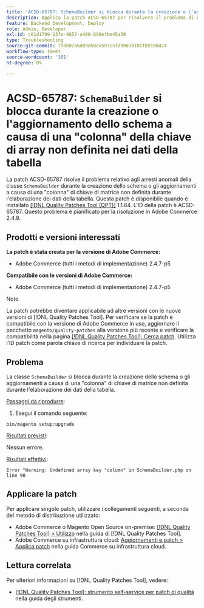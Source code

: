 ```yaml
---
title: 'ACSD-65787: SchemaBuilder si blocca durante la creazione o l’aggiornamento dello schema a causa di una "colonna" della chiave di array non definita nei dati della tabella'
description: Applica la patch ACSD-65787 per risolvere il problema di Adobe Commerce in cui la classe SchemaBuilder si blocca durante la creazione dello schema o gli aggiornamenti a causa di una "colonna" di chiave di array non definita durante l’elaborazione dei dati della tabella.
feature: Backend Development, Deploy
role: Admin, Developer
exl-id: c01d1799-13fe-4657-a480-698efbe45a30
type: Troubleshooting
source-git-commit: 7fdb02a6d89d50ea593c5fd99d78101f89198424
workflow-type: tm+mt
source-wordcount: '301'
ht-degree: 0%

---
```


# ACSD-65787: `SchemaBuilder` si blocca durante la creazione o l&#39;aggiornamento dello schema a causa di una &quot;colonna&quot; della chiave di array non definita nei dati della tabella

La patch ACSD-65787 risolve il problema relativo agli arresti anomali della classe `SchemaBuilder` durante la creazione dello schema o gli aggiornamenti a causa di una &quot;colonna&quot; di chiave di matrice non definita durante l&#39;elaborazione dei dati della tabella. Questa patch è disponibile quando è installato [[!DNL Quality Patches Tool (QPT)]](/help/tools/quality-patches-tool/quality-patches-tool-to-self-serve-quality-patches.md) 1.1.64. L’ID della patch è ACSD-65787. Questo problema è pianificato per la risoluzione in Adobe Commerce 2.4.9.

## Prodotti e versioni interessati

**La patch è stata creata per la versione di Adobe Commerce:**

* Adobe Commerce (tutti i metodi di implementazione) 2.4.7-p5

**Compatibile con le versioni di Adobe Commerce:**

* Adobe Commerce (tutti i metodi di implementazione) 2.4.7-p5

>[!NOTE]
>
>La patch potrebbe diventare applicabile ad altre versioni con le nuove versioni di [!DNL Quality Patches Tool]. Per verificare se la patch è compatibile con la versione di Adobe Commerce in uso, aggiornare il pacchetto `magento/quality-patches` alla versione più recente e verificare la compatibilità nella pagina [[!DNL Quality Patches Tool]: Cerca patch](https://experienceleague.adobe.com/tools/commerce-quality-patches/index.html?lang=it). Utilizza l’ID patch come parola chiave di ricerca per individuare la patch.

## Problema

La classe `SchemaBuilder` si blocca durante la creazione dello schema o gli aggiornamenti a causa di una &quot;colonna&quot; di chiave di matrice non definita durante l&#39;elaborazione dei dati della tabella.

<u>Passaggi da riprodurre</u>:

1. Esegui il comando seguente:

```
bin/magento setup:upgrade
```

<u>Risultati previsti</u>:

Nessun errore.

<u>Risultati effettivi</u>:

```
Error "Warning: Undefined array key "column" in SchemaBuilder.php on line 90
```

## Applicare la patch

Per applicare singole patch, utilizzare i collegamenti seguenti, a seconda del metodo di distribuzione utilizzato:

* Adobe Commerce o Magento Open Source on-premise: [[!DNL Quality Patches Tool] > Utilizzo](/help/tools/quality-patches-tool/usage.md) nella guida di [!DNL Quality Patches Tool].
* Adobe Commerce su infrastruttura cloud: [Aggiornamenti e patch > Applica patch](https://experienceleague.adobe.com/docs/commerce-cloud-service/user-guide/develop/upgrade/apply-patches.html?lang=it) nella guida Commerce su infrastruttura cloud.

## Lettura correlata

Per ulteriori informazioni su [!DNL Quality Patches Tool], vedere:

* [[!DNL Quality Patches Tool]: strumento self-service per patch di qualità](/help/tools/quality-patches-tool/quality-patches-tool-to-self-serve-quality-patches.md) nella guida degli strumenti.
